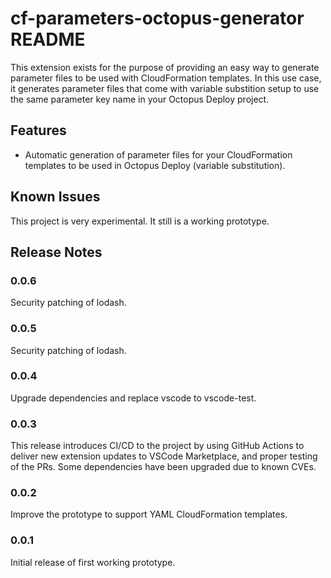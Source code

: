# cf-parameters-octopus-generator README

This extension exists for the purpose of providing an easy way to generate
parameter files to be used with CloudFormation templates. In this use case, it
generates parameter files that come with variable substition setup to use the
same parameter key name in your Octopus Deploy project.

## Features

- Automatic generation of parameter files for your CloudFormation templates to be used in Octopus Deploy (variable substitution).

## Known Issues

This project is very experimental. It still is a working prototype.

## Release Notes

### 0.0.6

Security patching of lodash.

### 0.0.5

Security patching of lodash.

### 0.0.4

Upgrade dependencies and replace vscode to vscode-test.

### 0.0.3

This release introduces CI/CD to the project by using GitHub Actions to deliver new extension updates to VSCode Marketplace, and proper testing of the PRs.
Some dependencies have been upgraded due to known CVEs.

### 0.0.2

Improve the prototype to support YAML CloudFormation templates.

### 0.0.1

Initial release of first working prototype.
